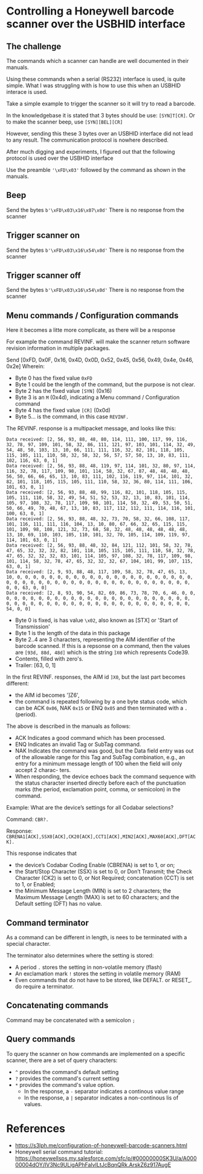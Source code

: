 # Controlling a Honeywell barcode scanner over the USBHID interface

## The challenge

The commands which a scanner can handle are well documented in their manuals.

Using these commands when a serial (RS232) interface is used, is quite simple.
What I was struggling with is how to use this when an USBHID interace is used.

Take a simple example to trigger the scanner so it will try to read a barcode.

In the knowledgebase it is stated that 3 bytes should be use:  `[SYN]T[CR]`. 
Or to make the scanner beep, use `[SYN][BEL][CR]`

However, sending this these 3 bytes over an USBHID interface did not lead to any result.
The communication protocol is nowhere described.

After much digging and experiments, I figured out that the following protocol is used over the USBHID interface

Use the preamble `'\xFD\x03'` followed by the command as shown in the manuals.

## Beep
Send the bytes `b'\xFD\x03\x16\x07\x0d'`
There is no response from the scanner

## Trigger scanner on
Send the bytes `b'\xFD\x03\x16\x54\x0d'`
There is no response from the scanner

## Trigger scanner off
Send the bytes `b'\xFD\x03\x16\x54\x0d'`
There is no response from the scanner

## Menu commands / Configuration commands

Here it becomes a litte more complicate, as there will be a response

For example the command REVINF. will make the scanner return software revision information in multiple packages.

Send [0xFD, 0x0F, 0x16, 0x4D, 0x0D, 0x52, 0x45, 0x56, 0x49, 0x4e, 0x46, 0x2e] 
Wherein:
* Byte 0 has the fixed value `0xFD`
* Byte 1 could be the length of the command, but the purpose is not clear.
* Byte 2 has the fixed value `[SYN]` (0x16)
* Byte 3 is an `M` (0x4d), indicating a Menu command / Configuration command
* Byte 4 has the fixed value `[CR]` (0x0d)
* Byte 5... is the command, in this case `REVINF.`

The REVINF. response is a multipacket message, and looks like this:

    Data received: [2, 56, 93, 88, 48, 80, 114, 111, 100, 117, 99, 116, 32, 78, 97, 109, 101, 58, 32, 86, 111, 121, 97, 103, 101, 114, 32, 49, 54, 48, 50, 103, 13, 10, 66, 111, 111, 116, 32, 82, 101, 118, 105, 115, 105, 111, 110, 58, 32, 58, 32, 56, 57, 57, 50, 13, 10, 83, 111, 102, 116, 63, 0, 1]
    Data received: [2, 56, 93, 88, 48, 119, 97, 114, 101, 32, 80, 97, 114, 116, 32, 78, 117, 109, 98, 101, 114, 58, 32, 67, 87, 48, 48, 48, 48, 56, 50, 66, 66, 65, 13, 10, 83, 111, 102, 116, 119, 97, 114, 101, 32, 82, 101, 118, 105, 115, 105, 111, 110, 58, 32, 36, 80, 114, 111, 106, 101, 63, 0, 1]
    Data received: [2, 56, 93, 88, 48, 99, 116, 82, 101, 118, 105, 115, 105, 111, 110, 58, 32, 49, 54, 51, 52, 53, 32, 13, 10, 83, 101, 114, 105, 97, 108, 32, 78, 117, 109, 98, 101, 114, 58, 32, 49, 53, 50, 51, 50, 66, 49, 70, 48, 67, 13, 10, 83, 117, 112, 112, 111, 114, 116, 101, 100, 63, 0, 1]
    Data received: [2, 56, 93, 88, 48, 32, 73, 70, 58, 32, 66, 108, 117, 101, 116, 111, 111, 116, 104, 13, 10, 80, 67, 66, 32, 65, 115, 115, 101, 109, 98, 108, 121, 32, 73, 68, 58, 32, 48, 48, 48, 48, 48, 48, 13, 10, 69, 110, 103, 105, 110, 101, 32, 70, 105, 114, 109, 119, 97, 114, 101, 63, 0, 1]
    Data received: [2, 56, 93, 88, 48, 32, 84, 121, 112, 101, 58, 32, 78, 47, 65, 32, 32, 32, 82, 101, 118, 105, 115, 105, 111, 110, 58, 32, 78, 47, 65, 32, 32, 32, 83, 101, 114, 105, 97, 108, 32, 78, 117, 109, 98, 101, 114, 58, 32, 78, 47, 65, 32, 32, 32, 67, 104, 101, 99, 107, 115, 63, 0, 1]
    Data received: [2, 9, 93, 88, 48, 117, 109, 58, 32, 78, 47, 65, 13, 10, 0, 0, 0, 0, 0, 0, 0, 0, 0, 0, 0, 0, 0, 0, 0, 0, 0, 0, 0, 0, 0, 0, 0, 0, 0, 0, 0, 0, 0, 0, 0, 0, 0, 0, 0, 0, 0, 0, 0, 0, 0, 0, 0, 0, 0, 0, 0, 63, 0, 0]
    Data received: [2, 8, 93, 90, 54, 82, 69, 86, 73, 78, 70, 6, 46, 0, 0, 0, 0, 0, 0, 0, 0, 0, 0, 0, 0, 0, 0, 0, 0, 0, 0, 0, 0, 0, 0, 0, 0, 0, 0, 0, 0, 0, 0, 0, 0, 0, 0, 0, 0, 0, 0, 0, 0, 0, 0, 0, 0, 0, 0, 0, 0, 54, 0, 0]

* Byte 0 is fixed, is has value `\x02`, also known as [STX] or 'Start of Transmission'
* Byte 1 is the length of the data in this package
* Byte 2..4 are 3 characters, representing the AIM identifier of the barcode scanned. If this is a repsonse on a command, 
then the values are `[93d, 88d, 48d]` which is the string `]X0` which represents Code39.
* Contents, filled with zero's.
* Trailer: [63, 0, 1]

In the first REVINF. responses, the AIM id `]X0`, but the last part becomes different:
* the AIM id becomes ']Z6', 
* the command is repeated following by a one byte status code, 
which can be ACK `0x06`, NAK `0x15` or ENQ `0x05` and then terminated with a `.` (period).

The above is described in the manuals as follows:

* ACK Indicates a good command which has been processed.
* ENQ Indicates an invalid Tag or SubTag command.
* NAK Indicates the command was good, but the Data field entry was out of the allowable range for this Tag and SubTag combination, e.g., an entry for a minimum message length of 100 when the field will only accept 2 charac- ters.
* When responding, the device echoes back the command sequence with the status character inserted directly before each of the punctuation marks (the period, exclamation point, comma, or semicolon) in the command.

Example: What are the device’s settings for all Codabar selections?

Command: `CBR?.`

Response: `CBRENA1[ACK],SSX0[ACK],CK20[ACK],CCT1[ACK],MIN2[ACK],MAX60[ACK],DFT[ACK].`

This response indicates that 
* the device’s Codabar Coding Enable (CBRENA) is set to 1, or on;
* the Start/Stop Character (SSX) is set to 0, or Don’t Transmit; the Check Character (CK2) is set to 0, or Not Required; concatenation (CCT) is set to 1, or Enabled;
* the Minimum Message Length (MIN) is set to 2 characters; the Maximum Message Length (MAX) is set to 60 characters; and the Default setting (DFT) has no value.

## Command terminator
As a command can be different in length, is nees to be terminated with a special character.

The terminator also determines where the setting is stored:
* A period `.` stores the setting in non-volatile memory (flash)
* An exclamation mark `!` stores the setting in volatile memory (RAM)
* Even commands that do not have to be stored, like DEFALT. or RESET_. do require a terminator.


## Concatenating commands
Command may be concatenated with a semicolon `;`

## Query commands
To query the scanner on how commands are implemented on a specific scanner, there are a set of query characters:
* `^` provides the command's default setting
* `?` provides the command's current setting
* `*` provides the command's value option.
  * In the response, a `-` separator indicates a continous value range
  * In the response, a `|` separator indicates a non-continous lis of values. 

# References
* https://s3lph.me/configuration-of-honeywell-barcode-scanners.html
* Honeywell serial command tutorial: https://honeywellsps.my.salesforce.com/sfc/p/#00000000SK3U/a/A00000004dOY/IV3Nc9ULigAPhFaIvILtJcBqnQRk.ArskZ6z917AugE
